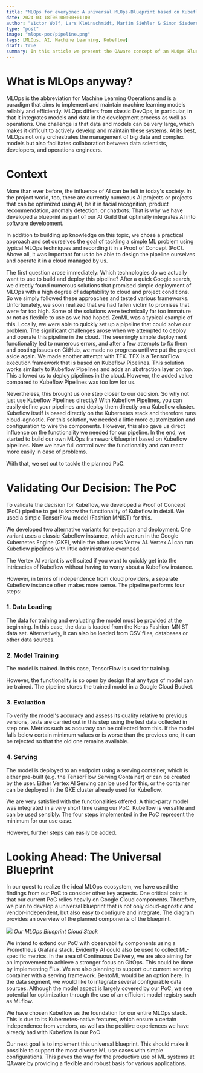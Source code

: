 ```yaml
---
title: "MLOps for everyone: A universal MLOps-Blueprint based on Kubeflow"
date: 2024-03-18T06:00:00+01:00
author: "Victor Wolf, Lars Kleinschmidt, Martin Siehler & Simon Siedersleben"
type: "post"
image: "mlops-poc/pipeline.png"
tags: [MLOps, AI, Machine Learning, Kubeflow]
draft: true
summary: In this article we present the QAware concept of an MLOps Blueprint.
---
```


# What is MLOps anyway?
MLOps is the abbreviation for Machine Learning Operations and is a paradigm that aims to implement and maintain machine learning models reliably and efficiently.
MLOps differs from classic DevOps, in particular, in that it integrates models and data in the development process as well as operations.
One challenge is that data and models can be very large, which makes it difficult to actively develop and maintain these systems.
At its best, MLOps not only orchestrates the management of big data and complex models but also facilitates collaboration between data scientists, developers, and operations engineers.

# Context
More than ever before, the influence of AI can be felt in today's society.
In the project world, too, there are currently numerous AI projects or projects that can be optimized using AI, be it in facial recognition, product recommendation, anomaly detection, or chatbots.
That is why we have developed a blueprint as part of our AI Guild that optimally integrates AI into software development.

In addition to building up knowledge on this topic, we chose a practical approach and set ourselves the goal of tackling a simple ML problem using typical MLOps techniques and recording it in a Proof of Concept (PoC).
Above all, it was important for us to be able to design the pipeline ourselves and operate it in a cloud managed by us.

The first question arose immediately: Which technologies do we actually want to use to build and deploy this pipeline?
After a quick Google search, we directly found numerous solutions that promised simple deployment of MLOps with a high degree of adaptability to cloud and project conditions.
So we simply followed these approaches and tested various frameworks.
Unfortunately, we soon realized that we had fallen victim to promises that were far too high.
Some of the solutions were technically far too immature or not as flexible to use as we had hoped.
ZenML was a typical example of this.
Locally, we were able to quickly set up a pipeline that could solve our problem.
The significant challenges arose when we attempted to deploy and operate this pipeline in the cloud.
The seemingly simple deployment functionality led to numerous errors, and after a few attempts to fix them and posting issues on GitHub, we made no progress until we put the project aside again.
We made another attempt with TFX.
TFX is a TensorFlow execution framework that is based on Kubeflow Pipelines.
This solution works similarly to Kubeflow Pipelines and adds an abstraction layer on top.
This allowed us to deploy pipelines in the cloud.
However, the added value compared to Kubeflow Pipelines was too low for us.

Nevertheless, this brought us one step closer to our decision.
So why not just use Kubeflow Pipelines directly?
With Kubeflow Pipelines, you can easily define your pipelines and deploy them directly on a Kubeflow cluster.
Kubeflow itself is based directly on the Kubernetes stack and therefore runs cloud-agnostic.
For this solution, we needed a little more customization and configuration to wire the components.
However, this also gave us direct influence on the functionality we needed for our pipeline.
In the end, we started to build our own MLOps framework/blueprint based on Kubeflow pipelines.
Now we have full control over the functionality and can react more easily in case of problems.

With that, we set out to tackle the planned PoC.


# Validating Our Decision: The PoC

To validate the decision for Kubeflow, we developed a Proof of Concept (PoC) pipeline to get to know the functionality of Kubeflow in detail.
We used a simple TensorFlow model (Fashion MNIST) for this.

We developed two alternative variants for execution and deployment.
One variant uses a classic Kubeflow instance, which we run in the Google Kubernetes Engine (GKE), while the other uses Vertex AI.
Vertex AI can run Kubeflow pipelines with little administrative overhead.

The Vertex AI variant is well suited if you want to quickly get into the intricacies of Kubeflow without having to worry about a Kubeflow instance.

However, in terms of independence from cloud providers, a separate Kubeflow instance often makes more sense.
The pipeline performs four steps:

### 1. Data Loading

The data for training and evaluating the model must be provided at the beginning.
In this case, the data is loaded from the Keras Fashion-MNIST data set.
Alternatively, it can also be loaded from CSV files, databases or other data sources.

### 2. Model Training

The model is trained. In this case, TensorFlow is used for training.

However, the functionality is so open by design that any type of model can be trained.
The pipeline stores the trained model in a Google Cloud Bucket.

### 3. Evaluation

To verify the model's accuracy and assess its quality relative to previous versions, tests are carried out in this step using the test data collected in step one.
Metrics such as accuracy can be collected from this.
If the model falls below certain minimum values or is worse than the previous one, it can be rejected so that the old one remains available.

### 4. Serving

The model is deployed to an endpoint using a serving container, which is either pre-built (e.g. the TensorFlow Serving Container) or can be created by the user.
Either Vertex AI Serving can be used for this, or the container can be deployed in the GKE cluster already used for Kubeflow.

We are very satisfied with the functionalities offered.
A third-party model was integrated in a very short time using our PoC.
Kubeflow is versatile and can be used sensibly.
The four steps implemented in the PoC represent the minimum for our use case.

However, further steps can easily be added.


# Looking Ahead: The Universal Blueprint

In our quest to realize the ideal MLOps ecosystem, we have used the findings from our PoC to consider other key aspects.
One critical point is that our current PoC relies heavily on Google Cloud components.
Therefore, we plan to develop a universal blueprint that is not only cloud-agnostic and vendor-independent, but also easy to configure and integrate.
The diagram provides an overview of the planned components of the blueprint.

![](/images/mlops-poc/blueprint_structure.png)
*Our MLOps Blueprint Cloud Stack*

We intend to extend our PoC with observability components using a Prometheus Grafana stack.
Evidently AI could also be used to collect ML-specific metrics.
In the area of Continuous Delivery, we are also aiming for an improvement to achieve a stronger focus on GitOps.
This could be done by implementing Flux.
We are also planning to support our current serving container with a serving framework.
BentoML would be an option here.
In the data segment, we would like to integrate several configurable data sources.
Although the model aspect is largely covered by our PoC, we see potential for optimization through the use of an efficient model registry such as MLflow.

We have chosen Kubeflow as the foundation for our entire MLOps stack.
This is due to its Kubernetes-native features, which ensure a certain independence from vendors, as well as the positive experiences we have already had with Kubeflow in our PoC

Our next goal is to implement this universal blueprint.
This should make it possible to support the most diverse ML use cases with simple configurations.
This paves the way for the productive use of ML systems at QAware by providing a flexible and robust basis for various applications.
